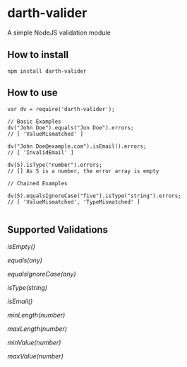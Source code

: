 # darth-valider

A simple NodeJS validation module


## How to install

```
npm install darth-valider

```

## How to use

```
var dv = require('darth-valider');

// Basic Examples
dv("John Doe").equals("Jon Doe").errors;
// [ 'ValueMismatched' ]

dv("John Doe@example.com").isEmail().errors;
// [ 'InvalidEmail' ]

dv(5).isType("number").errors;
// [] As 5 is a number, the error array is empty

// Chained Examples

dv(5).equalsIgnoreCase("five").isType("string").errors;
// [ 'ValueMismatched', 'TypeMismatched' ]


```


## Supported Validations

*isEmpty()*

*equals(any)*

*equalsIgnoreCase(any)*

*isType(string)*

*isEmail()*

*minLength(number)*

*maxLength(number)*

*minValue(number)*

*maxValue(number)*
